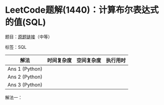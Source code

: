# LeetCode题解(1440)：计算布尔表达式的值(SQL)

题目：[原题链接](https://leetcode-cn.com/problems/evaluate-boolean-expression/)（中等）

标签：SQL

| 解法           | 时间复杂度 | 空间复杂度 | 执行用时 |
| -------------- | ---------- | ---------- | -------- |
| Ans 1 (Python) |            |            |          |
| Ans 2 (Python) |            |            |          |
| Ans 3 (Python) |            |            |          |

解法一：

